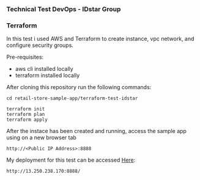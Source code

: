 ### Technical Test DevOps - IDstar Group

### Terraform

In this test i used AWS and Terraform to create instance, vpc network, and configure security groups.

Pre-requisites:

- aws cli installed locally
- terraform installed locally

After cloning this repository run the following commands:

```shell
cd retail-store-sample-app/terraform-test-idstar

terraform init
terraform plan
terraform apply
```

After the instace has been created and running, access the sample app using on a new browser tab

```shell
http://<Public IP Address>:8888
```

My deployment for this test can be accessed [Here](http://13.250.238.170:8888):

```shell
http://13.250.238.170:8888/
```
